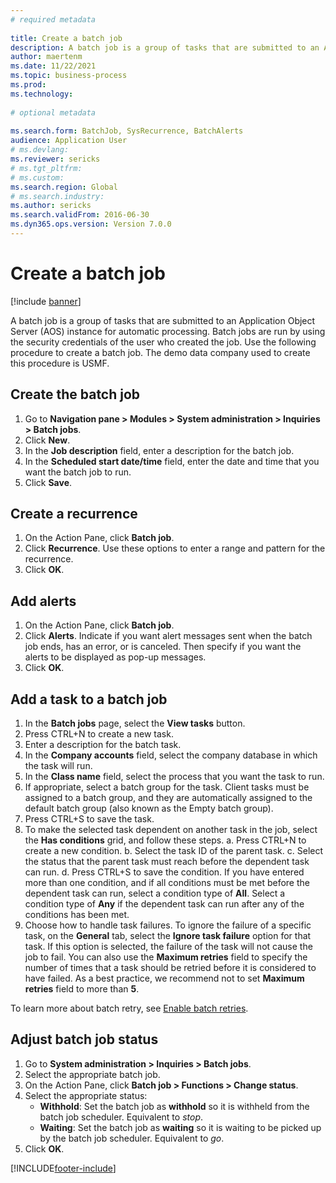 ```yaml
--- 
# required metadata 
 
title: Create a batch job
description: A batch job is a group of tasks that are submitted to an Application Object Server (AOS) instance for automatic processing. 
author: maertenm
ms.date: 11/22/2021
ms.topic: business-process 
ms.prod:  
ms.technology:  
 
# optional metadata 
 
ms.search.form: BatchJob, SysRecurrence, BatchAlerts   
audience: Application User 
# ms.devlang:  
ms.reviewer: sericks
# ms.tgt_pltfrm:  
# ms.custom:  
ms.search.region: Global
# ms.search.industry: 
ms.author: sericks
ms.search.validFrom: 2016-06-30 
ms.dyn365.ops.version: Version 7.0.0 
---
```

# Create a batch job

[!include [banner](../../includes/banner.md)]

A batch job is a group of tasks that are submitted to an Application Object Server (AOS) instance for automatic processing. Batch jobs are run by using the security credentials of the user who created the job. Use the following procedure to create a batch job. The demo data company used to create this procedure is USMF.


## Create the batch job
1. Go to **Navigation pane > Modules > System administration > Inquiries > Batch jobs**.
2. Click **New**.
3. In the **Job description** field, enter a description for the batch job.
4. In the **Scheduled start date/time** field, enter the date and time that you want the batch job to run.
5. Click **Save**.

## Create a recurrence
1. On the Action Pane, click **Batch job**.
2. Click **Recurrence**. Use these options to enter a range and pattern for the recurrence.  
3. Click **OK**.

## Add alerts
1. On the Action Pane, click **Batch job**.
2. Click **Alerts**. Indicate if you want alert messages sent when the batch job ends, has an error, or is canceled. Then specify if you want the alerts to be displayed as pop-up messages.   
3. Click **OK**.

## Add a task to a batch job
1.	In the **Batch jobs** page, select the **View tasks** button.
2.	Press CTRL+N to create a new task.
3.	Enter a description for the batch task.
4.	In the **Company accounts** field, select the company database in which the task will run.
5.	In the **Class name** field, select the process that you want the task to run. 
6.	If appropriate, select a batch group for the task.
   Client tasks must be assigned to a batch group, and they are automatically assigned to the default batch group (also known as the Empty batch group).
7.	Press CTRL+S to save the task.
8.	To make the selected task dependent on another task in the job, select the **Has conditions** grid, and follow these steps.
   a.	Press CTRL+N to create a new condition.
   b.	Select the task ID of the parent task.
   c.	Select the status that the parent task must reach before the dependent task can run.
   d.	Press CTRL+S to save the condition.
      If you have entered more than one condition, and if all conditions must be met before the dependent task can run, select a condition type of **All**. Select a condition type of **Any** if the dependent task can run after any of the conditions has been met.
9.	Choose how to handle task failures. To ignore the failure of a specific task, on the **General** tab, select the **Ignore task failure** option for that task. If this option is selected, the failure of the task will not cause the job to fail. You can also use the **Maximum retries** field to specify the number of times that a task should be retried before it is considered to have failed. As a best practice, we recommend not to set **Maximum retries** field to more than **5**.

To learn more about batch retry, see [Enable batch retries](../retryable-batch.md).

## Adjust batch job status
1. Go to **System administration > Inquiries > Batch jobs**.
2. Select the appropriate batch job.
3. On the Action Pane, click **Batch job > Functions > Change status**.
4. Select the appropriate status:
    - **Withhold**: Set the batch job as **withhold** so it is withheld from the batch job scheduler. Equivalent to *stop*.
    - **Waiting**: Set the batch job as **waiting** so it is waiting to be picked up by the batch job scheduler. Equivalent to *go*.
5. Click **OK**.


[!INCLUDE[footer-include](../../../../includes/footer-banner.md)]
